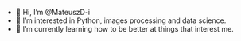 - 👋 Hi, I’m @MateuszD-i
- 👀 I’m interested in Python, images processing and data science.
- 🌱 I’m currently learning how to be better at things that interest me.

<!---
MateuszD-i/MateuszD-i is a ✨ special ✨ repository because its `README.md` (this file) appears on your GitHub profile.
You can click the Preview link to take a look at your changes.
--->
